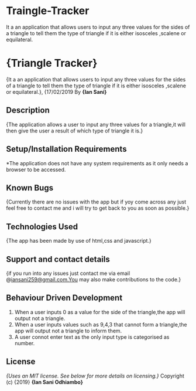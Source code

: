 # Traingle-Tracker
It a an application that allows users to input any three values for the  sides of a triangle to tell them the type of triangle if it is either isosceles ,scalene or equilateral.
# {Triangle Tracker}
{It a an application that allows users to input any three values for the  sides of a triangle to tell them the type of triangle if it is either isosceles ,scalene or equilateral.}, {17/02/2019 
By **{Ian Sani}**
## Description
{The application allows a user to input any three values for a triangle,it will then give the user a result of which type of triangle it is.}
## Setup/Installation Requirements
*The application does not have any system requirements as it only needs a browser to be accessed. 
## Known Bugs
{Currently there are no issues with the app but if yoy come across any just feel free to contact me and i will try to get back to you as soon as possible.}
## Technologies Used
{The app has been made by use of html,css and javascript.}
## Support and contact details
{if you run into any issues just contact me via email @iansani259@gmail.com.You may also make contributions to the code.}
## Behaviour Driven Development
1. When a user inputs 0 as a value for the side of the triangle,the app will output not a triangle.
2. When a user inputs values such as 9,4,3 that cannot form a triangle,the app will output not a triangle to inform them.
3. A user connot enter text as the only input type is categorised as number.
## License
*{Uses an MIT license.  See below for more details on licensing.}*
Copyright (c) {2019} **{Ian Sani Odhiambo}**
  
